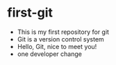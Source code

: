 # first-git
* This is my first repository for git
* Git is a version control system
* Hello, Git, nice to meet you!
* one developer change
